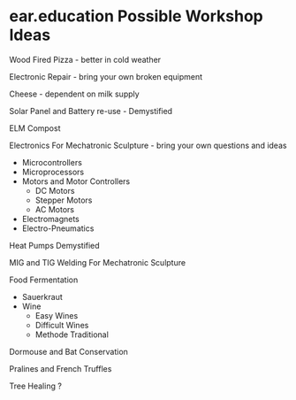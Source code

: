 # ear.education Possible Workshop Ideas

Wood Fired Pizza - better in cold weather

Electronic Repair - bring your own broken equipment

Cheese - dependent on  milk supply

Solar Panel and Battery re-use - Demystified

ELM Compost

Electronics For Mechatronic Sculpture - bring your own questions and ideas
  - Microcontrollers
  - Microprocessors
  - Motors and Motor Controllers
    - DC Motors
    - Stepper Motors
    - AC Motors
  - Electromagnets
  - Electro-Pneumatics

Heat Pumps Demystified

MIG and TIG Welding For Mechatronic Sculpture

Food Fermentation
  - Sauerkraut
  - Wine
    - Easy Wines
    - Difficult Wines
    - Methode Traditional

Dormouse and Bat Conservation

Pralines and French Truffles

Tree Healing ?
